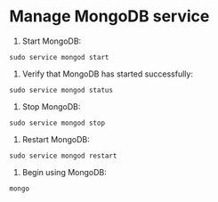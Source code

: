 # Manage MongoDB service

1. Start MongoDB:

```
sudo service mongod start
```

1. Verify that MongoDB has started successfully:

```
sudo service mongod status
```

1. Stop MongoDB:

```
sudo service mongod stop
```

1. Restart MongoDB:

```
sudo service mongod restart
```

1. Begin using MongoDB:

```
mongo
```

